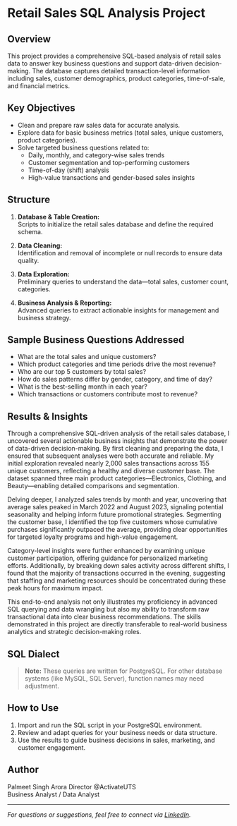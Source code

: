# Retail Sales SQL Analysis Project

## Overview

This project provides a comprehensive SQL-based analysis of retail sales data to answer key business questions and support data-driven decision-making. The database captures detailed transaction-level information including sales, customer demographics, product categories, time-of-sale, and financial metrics.

## Key Objectives

- Clean and prepare raw sales data for accurate analysis.
- Explore data for basic business metrics (total sales, unique customers, product categories).
- Solve targeted business questions related to:
  - Daily, monthly, and category-wise sales trends
  - Customer segmentation and top-performing customers
  - Time-of-day (shift) analysis
  - High-value transactions and gender-based sales insights

## Structure

1. **Database & Table Creation:**  
   Scripts to initialize the retail sales database and define the required schema.

2. **Data Cleaning:**  
   Identification and removal of incomplete or null records to ensure data quality.

3. **Data Exploration:**  
   Preliminary queries to understand the data—total sales, customer count, categories.

4. **Business Analysis & Reporting:**  
   Advanced queries to extract actionable insights for management and business strategy.

## Sample Business Questions Addressed

- What are the total sales and unique customers?
- Which product categories and time periods drive the most revenue?
- Who are our top 5 customers by total sales?
- How do sales patterns differ by gender, category, and time of day?
- What is the best-selling month in each year?
- Which transactions or customers contribute most to revenue?

## Results & Insights
Through a comprehensive SQL-driven analysis of the retail sales database, I uncovered several actionable business insights that demonstrate the power of data-driven decision-making. By first cleaning and preparing the data, I ensured that subsequent analyses were both accurate and reliable. My initial exploration revealed nearly 2,000 sales transactions across 155 unique customers, reflecting a healthy and diverse customer base. The dataset spanned three main product categories—Electronics, Clothing, and Beauty—enabling detailed comparisons and segmentation.

Delving deeper, I analyzed sales trends by month and year, uncovering that average sales peaked in March 2022 and August 2023, signaling potential seasonality and helping inform future promotional strategies. Segmenting the customer base, I identified the top five customers whose cumulative purchases significantly outpaced the average, providing clear opportunities for targeted loyalty programs and high-value engagement.

Category-level insights were further enhanced by examining unique customer participation, offering guidance for personalized marketing efforts. Additionally, by breaking down sales activity across different shifts, I found that the majority of transactions occurred in the evening, suggesting that staffing and marketing resources should be concentrated during these peak hours for maximum impact.

This end-to-end analysis not only illustrates my proficiency in advanced SQL querying and data wrangling but also my ability to transform raw transactional data into clear business recommendations. The skills demonstrated in this project are directly transferable to real-world business analytics and strategic decision-making roles.



## SQL Dialect

> **Note:** These queries are written for PostgreSQL. For other database systems (like MySQL, SQL Server), function names may need adjustment.

## How to Use

1. Import and run the SQL script in your PostgreSQL environment.
2. Review and adapt queries for your business needs or data structure.
3. Use the results to guide business decisions in sales, marketing, and customer engagement.

## Author

Palmeet Singh Arora
Director @ActivateUTS  
Business Analyst / Data Analyst

---

*For questions or suggestions, feel free to connect via [LinkedIn](https://www.linkedin.com/in/palmeet-arora/).*
